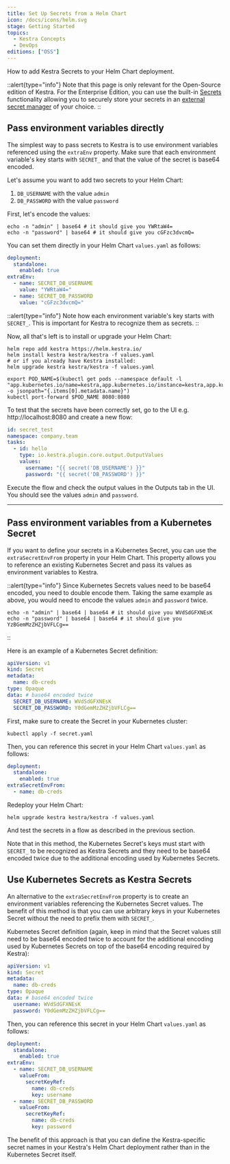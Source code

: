 ```yaml
---
title: Set Up Secrets from a Helm Chart
icon: /docs/icons/helm.svg
stage: Getting Started
topics:
  - Kestra Concepts
  - DevOps
editions: ["OSS"]
---
```


How to add Kestra Secrets to your Helm Chart deployment.

::alert{type="info"}
Note that this page is only relevant for the Open-Source edition of Kestra. For the Enterprise Edition, you can use the built-in [Secrets](../06.enterprise/secrets.md) functionality allowing you to securely store your secrets in an [external secret manager](../06.enterprise/secrets-manager.md) of your choice.
::

## Pass environment variables directly

The simplest way to pass secrets to Kestra is to use environment variables referenced using the `extraEnv` property. Make sure that each environment variable's key starts with `SECRET_` and that the value of the secret is base64 encoded.

Let's assume you want to add two secrets to your Helm Chart:
1. `DB_USERNAME` with the value `admin`
2. `DB_PASSWORD` with the value `password`

First, let's encode the values:

```shell
echo -n "admin" | base64 # it should give you YWRtaW4=
echo -n "password" | base64 # it should give you cGFzc3dvcmQ=
```

You can set them directly in your Helm Chart `values.yaml` as follows:

```yaml
deployment:
  standalone:
    enabled: true
extraEnv:
  - name: SECRET_DB_USERNAME
    value: "YWRtaW4="
  - name: SECRET_DB_PASSWORD
    value: "cGFzc3dvcmQ="
```

::alert{type="info"}
Note how each environment variable's key starts with `SECRET_`. This is important for Kestra to recognize them as secrets.
::

Now, all that's left is to install or upgrade your Helm Chart:

```shell
helm repo add kestra https://helm.kestra.io/
helm install kestra kestra/kestra -f values.yaml
# or if you already have Kestra installed:
helm upgrade kestra kestra/kestra -f values.yaml

export POD_NAME=$(kubectl get pods --namespace default -l "app.kubernetes.io/name=kestra,app.kubernetes.io/instance=kestra,app.kubernetes.io/component=standalone" -o jsonpath="{.items[0].metadata.name}")
kubectl port-forward $POD_NAME 8080:8080
```

To test that the secrets have been correctly set, go to the UI e.g. http://localhost:8080 and create a new flow:

```yaml
id: secret_test
namespace: company.team
tasks:
  - id: hello
    type: io.kestra.plugin.core.output.OutputValues
    values:
      username: "{{ secret('DB_USERNAME') }}"
      password: "{{ secret('DB_PASSWORD') }}"
```

Execute the flow and check the output values in the Outputs tab in the UI. You should see the values `admin` and `password`.

---

## Pass environment variables from a Kubernetes Secret

If you want to define your secrets in a Kubernetes Secret, you can use the `extraSecretEnvFrom` property in your Helm Chart. This property allows you to reference an existing Kubernetes Secret and pass its values as environment variables to Kestra.

::alert{type="info"}
Since Kubernetes Secrets values need to be base64 encoded, you need to double encode them. Taking the same example as above, you would need to encode the values `admin` and `password` twice.

```shell
echo -n "admin" | base64 | base64 # it should give you WVdSdGFXNEsK
echo -n "password" | base64 | base64 # it should give you YzBGemMzZHZjbVFLCg==
```
::

Here is an example of a Kubernetes Secret definition:

```yaml
apiVersion: v1
kind: Secret
metadata:
  name: db-creds
type: Opaque
data: # base64 encoded twice
  SECRET_DB_USERNAME: WVdSdGFXNEsK
  SECRET_DB_PASSWORD: Y0dGemMzZHZjbVFLCg==
```

First, make sure to create the Secret in your Kubernetes cluster:

```shell
kubectl apply -f secret.yaml
```

Then, you can reference this secret in your Helm Chart `values.yaml` as follows:

```yaml
deployment:
  standalone:
    enabled: true
extraSecretEnvFrom:
  - name: db-creds
```

Redeploy your Helm Chart:

```shell
helm upgrade kestra kestra/kestra -f values.yaml
```

And test the secrets in a flow as described in the previous section.

Note that in this method, the Kubernetes Secret's keys must start with `SECRET_` to be recognized as Kestra Secrets and they need to be base64 encoded twice due to the additional encoding used by Kubernetes Secrets.

## Use Kubernetes Secrets as Kestra Secrets

An alternative to the `extraSecretEnvFrom` property is to create an environment variables referencing the Kubernetes Secret values. The benefit of this method is that you can use arbitrary keys in your Kubernetes Secret without the need to prefix them with `SECRET_`.

Kubernetes Secret definition (again, keep in mind that the Secret values still need to be base64 encoded twice to account for the additional encoding used by Kubernetes Secrets on top of the base64 encoding required by Kestra):

```yaml
apiVersion: v1
kind: Secret
metadata:
  name: db-creds
type: Opaque
data: # base64 encoded twice
  username: WVdSdGFXNEsK
  password: Y0dGemMzZHZjbVFLCg==
```

Then, you can reference this secret in your Helm Chart `values.yaml` as follows:

```yaml
deployment:
  standalone:
    enabled: true
extraEnv:
  - name: SECRET_DB_USERNAME
    valueFrom:
      secretKeyRef:
        name: db-creds
        key: username
  - name: SECRET_DB_PASSWORD
    valueFrom:
      secretKeyRef:
        name: db-creds
        key: password
```

The benefit of this approach is that you can define the Kestra-specific secret names in your Kestra's Helm Chart deployment rather than in the Kubernetes Secret itself.
